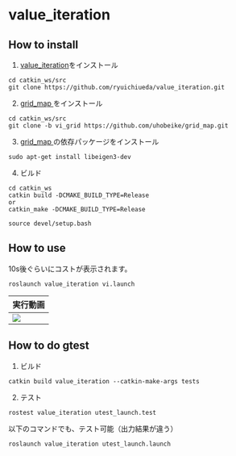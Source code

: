 # value_iteration
## How to install
1. [value_iteration](https://github.com/ryuichiueda/value_iteration/tree/master)をインストール

```
cd catkin_ws/src
git clone https://github.com/ryuichiueda/value_iteration.git
```
2. [grid_map ](https://github.com/uhobeike/grid_map.git)をインストール
```
cd catkin_ws/src
git clone -b vi_grid https://github.com/uhobeike/grid_map.git
```
3. [grid_map ](https://github.com/uhobeike/grid_map.git)の依存パッケージをインストール
```
sudo apt-get install libeigen3-dev
```
4. ビルド
```
cd catkin_ws
catkin build -DCMAKE_BUILD_TYPE=Release
or
catkin_make -DCMAKE_BUILD_TYPE=Release

source devel/setup.bash
```

## How to use 
10s後ぐらいにコストが表示されます。
```
roslaunch value_iteration vi.launch
```
|実行動画|
|---|
|[![](https://i9.ytimg.com/vi/315H-RMzHVA/mq2.jpg?sqp=CITuxoAG&rs=AOn4CLBOXycgv8SvK4W4aZzpP0c7QFzBQA)](http://www.youtube.com/watch?v=315H-RMzHVA)|
## How to do gtest
1. ビルド
```
catkin build value_iteration --catkin-make-args tests
```
2. テスト
```
rostest value_iteration utest_launch.test
```
以下のコマンドでも、テスト可能（出力結果が違う）
```
roslaunch value_iteration utest_launch.launch
```